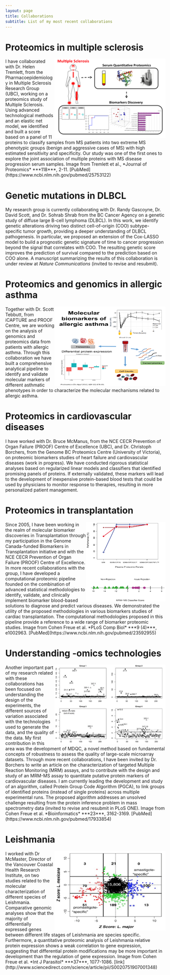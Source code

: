 ```yaml
---
layout: page
title: Collaborations
subtitle: List of my most recent collaborations
---
```


# Proteomics in multiple sclerosis
<img style="float: right;" src="/img/ms.png" height="250" width="350">
I have collaborated with Dr. Helen Tremlett, from the Pharmacoepidemiology in Multiple Sclerosis Research Group (UBC), working on a proteomics study of Multiple Sclerosis. Using advanced technological methods and an elastic net model, we identified and built a score based on a panel of 11 proteins to classify samples from MS patients into two extreme MS phenotypic groups (benign and aggressive cases of MS) with high estimated sensitivity and specificity. Our study was one of the first ones to explore the joint association of multiple proteins with MS disease progression serum samples. Image from Tremlett et al., *Journal of Proteomics* ***118***, 2-11. [PubMed](https://www.ncbi.nlm.nih.gov/pubmed/25753122) 

# Genetic mutations in DLBCL
My research group is currently collaborating with Dr. Randy Gascoyne, Dr. David Scott, and Dr. Sohrab Shrab from the BC Cancer Agency on a genetic study of diffuse large B-cell lymphoma (DLBCL). In this work, we identify genetic alterations driving two distinct cell-of-origin (COO) subtype-specific tumor growth, providing a deeper understanding of DLBCL pathogenesis. In particular, we proposed an extension of the Cox-LASSO model to build a prognostic genetic signature of time to cancer progression beyond the signal that correlates with COO. The resulting genetic score improves the prediction of survival compared to the prediction based on COO alone. A manuscript summarizing the results of this collaboration is under review at *Nature Communications* (invited to revise and resubmit).

# Proteomics and genomics in allergic asthma
<img style="float: right;" src="/img/asthma.png" height="250" width="350">
Together with Dr. Scott Tebbutt, from iCAPTURE and PROOF Centre, we are working on the analysis of genomics and proteomics data from patients with allergic asthma. Through this collaboration we have built a comprehensive analytical pipeline to identify and validate molecular markers of different asthmatic phenotypes in order to characterize the molecular mechanisms related to allergic asthma.

# Proteomics in cardiovascular diseases
I have worked with Dr. Bruce McManus, from the NCE CECR Prevention of Organ Failure (PROOF) Centre of Excellence (UBC), and Dr. Christoph Borchers, from the Genome BC Proteomics Centre (University of Victoria), on proteomic biomarkers studies of heart failure and cardiovascular diseases (work in progress). We have conducted rigorous statistical analyses based on regularized linear models and classifiers that identified promising panels of proteins. If externally validated, these markers will lead to the development of inexpensive protein-based blood tests that could be used by physicians to monitor response to therapies, resulting in more personalized patient management.

# Proteomics in transplantation
<img style="float: right;" src="/img/transplant.png" height="250" width="250">
Since 2005, I have been working in the realm of molecular biomarker discoveries in Transplantation through my participation in the Genome Canada-funded Biomarkers in Transplantation initiative and with the NCE CECR Prevention of Organ Failure (PROOF) Centre of Excellence. In more recent collaborations with the group, I have developed a computational proteomic pipeline founded on the combination of advanced statistical methodologies to identify, validate, and clinically implement biomarker blood-based solutions to diagnose and predict various diseases. We demonstrated the utility of the proposed methodologies in various biomarkers studies of cardiac transplantation. The computational methodologies proposed in this pipeline provide a reference to a wide range of biomarker proteomic studies. Image from Cohen Freue et al. *PLoS Comp Biol* ***9 (4)***, e1002963. [PubMed](https://www.ncbi.nlm.nih.gov/pubmed/23592955)

# Understanding -omics technologies
<img style="float: right;" src="/img/mdqc.png" height="250" width="350">
Another important part of my research related with these collaborations has been focused on understanding the design of the experiments, the different sources of variation associated with the technologies used to generate the data, and the quality of the data. My first contribution in this area was the development of MDQC, a novel method based on fundamental concepts of robustness to assess the quality of large-scale microarray datasets. Through more recent collaborations, I have been invited by Dr. Borchers to write an article on the characterization of targeted Multiple Reaction Monitoring (MRM) assays, and to contribute with the design and study of an MRM-MS assay to quantitate putative protein markers of cardiovascular diseases. I am currently leading the development and study of an algorithm, called Protein Group Code Algorithm (PGCA), to link groups of identified proteins (instead of single proteins) across multiple experimental runs. The proposed algorithm addresses an unsolved challenge resulting from the protein inference problem in mass spectrometry data (invited to revise and resubmit in PLoS ONE). Image from Cohen Freue et al. *Bioinformatics* ***23***, 3162-3169. [PubMed](https://www.ncbi.nlm.nih.gov/pubmed/17933854) 

# Leishmania
<img style="float: right;" src="/img/leishmania.png" height="250" width="350">
I worked with Dr McMaster, Director of the Vancouver Coastal Health Research Institute, on two studies related to the molecular characterization of different species of Leishmania. Comparative genomic analyses show that the majority of differentially expressed genes between different life stages of Leishmania are species specific. Furthermore, a quantitative proteomic analysis of Leishmania relative protein expression shows a weak correlation to gene expression, suggesting that differential protein modifications may be more important in development than the regulation of gene expression. Image from Cohen Freue et al. *Int J Parasitol* ***37***, 1077-1086. [link](http://www.sciencedirect.com/science/article/pii/S0020751907001348) 
